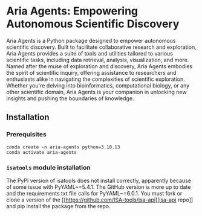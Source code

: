 # Aria Agents: Empowering Autonomous Scientific Discovery

Aria Agents is a Python package designed to empower autonomous scientific discovery. Built to facilitate collaborative research and exploration, Aria Agents provides a suite of tools and utilities tailored to various scientific tasks, including data retrieval, analysis, visualization, and more. Named after the muse of exploration and discovery, Aria Agents embodies the spirit of scientific inquiry, offering assistance to researchers and enthusiasts alike in navigating the complexities of scientific exploration. Whether you're delving into bioinformatics, computational biology, or any other scientific domain, Aria Agents is your companion in unlocking new insights and pushing the boundaries of knowledge.


## Installation

### Prerequisites
```
conda create -n aria-agents python=3.10.13
conda activate aria-agents
```

### `isatools` module installation

The PyPI version of isatools does not install correctly, apparently because of some issue with PyYAML~=5.4.1. The GitHub version is more up to date and the requirements.txt file calls for PyYAML~=6.0.1. You must fork or clone a version of the [[https://github.com/ISA-tools/isa-api][isa-api repo]] and pip install the package from the repo.
```
```
